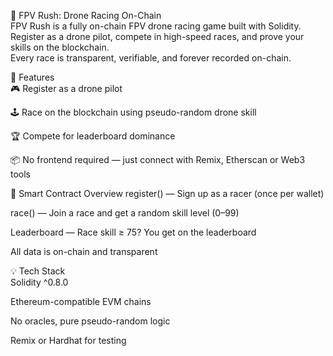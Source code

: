 🏁 FPV Rush: Drone Racing On-Chain      
FPV Rush is a fully on-chain FPV drone racing game built with Solidity. Register as a drone pilot, compete in high-speed races, and prove your skills on the blockchain.       
Every race is transparent, verifiable, and forever recorded on-chain.      
      
🚀 Features    
🎮 Register as a drone pilot     
   
🕹️ Race on the blockchain using pseudo-random drone skill
  
🏆 Compete for leaderboard dominance       
  
📦 No frontend required — just connect with Remix, Etherscan or Web3 tools 
    
🔧 Smart Contract Overview 
register() — Sign up as a racer (once per wallet)   
       
race() — Join a race and get a random skill level (0–99)
   
Leaderboard — Race skill ≥ 75? You get on the leaderboard
 
All data is on-chain and transparent  
   
💡 Tech Stack   
Solidity ^0.8.0  
   
Ethereum-compatible EVM chains  
   
No oracles, pure pseudo-random logic 
   
Remix or Hardhat for testing 

